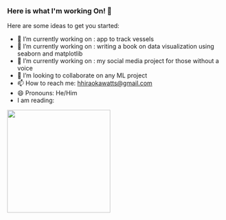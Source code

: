 ### Here is what I'm working On! 👋


Here are some ideas to get you started:

- 🔭 I’m currently working on : app to track vessels
- 🔭 I’m currently working on : writing a book on data visualization using seaborn and matplotlib 
- 🔭 I’m currently working on : my social media project for those without a voice
- 👯 I’m looking to collaborate on any ML project
- 📫 How to reach me: hhiraokawatts@gmail.com
- 😄 Pronouns: He/Him
- I am reading:
<img src="https://i.imgur.com/DDQ6sqz.jpg" width="240px"> 



